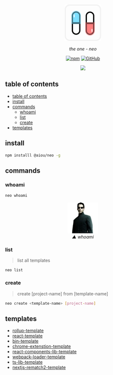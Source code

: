 <div align="center">

![logo](/docs/logo.png)

*the one - neo*

[![npm](https://img.shields.io/npm/v/@aiou/neo?style=flat-square)](https://github.com/JiangWeixian/templates/tree/master/packages/core) [![GitHub](https://img.shields.io/github/license/jiangweixian/templates?style=flat-square)](https://github.com/JiangWeixian/templates/tree/master/packages/rollup-template)

<img src="https://user-images.githubusercontent.com/6839576/83341699-f436dc00-a318-11ea-9cf5-60b4ee16cfa7.gif" width="640" />

</div>


## table of contents

- [table of contents](#table-of-contents)
- [install](#install)
- [commands](#commands)
  - [whoami](#whoami)
  - [list](#list)
  - [create](#create)
- [templates](#templates)

## install

```bash
npm installl @aiou/neo -g
```

## commands

### whoami

```bash
neo whoami
```

<div align='center'>

![whoami](/packages/core/src/assets/neo.jpg)  
*▲ whoami*

</div>

### list
> list all templates

```bash
neo list
```

### create
> create [project-name] from [template-name]

```bash
neo create <template-name> [project-name]
```



## templates

- [rollup-template](/packages/rollup-template)
- [react-template](/packages/react-template)
- [bin-template](/packages/bin-template)
- [chrome-extenstion-template](/packages/chrome-extenstion-template)
- [react-components-lib-template](/packages/react-components-lib-template)
- [webpack-loader-template](/packages/webpack-loader-template)
- [ts-lib-template](/packages/ts-lib-template)
- [nextjs-rematch2-template](/packages/nextjs-rematch2-template)